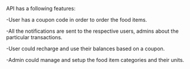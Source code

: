API has a following features:

-User has a coupon code in order to order the food items.

-All the notifications are sent to the respective users, admins about the particular transactions.

-User could recharge and use their balances based on a coupon.

-Admin could manage and setup the food item categories and their units.
